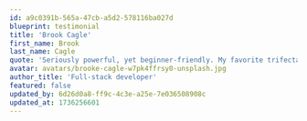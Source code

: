 ```yaml
---
id: a9c0391b-565a-47cb-a5d2-578116ba027d
blueprint: testimonial
title: 'Brook Cagle'
first_name: Brook
last_name: Cagle
quote: 'Seriously powerful, yet beginner-friendly. My favorite trifecta: speed, simplicity, and total control over content.'
avatar: avatars/brooke-cagle-w7pk4ffrsy0-unsplash.jpg
author_title: 'Full-stack developer'
featured: false
updated_by: 6d26d0a8-ff9c-4c3e-a25e-7e036508908c
updated_at: 1736256601
---
```

